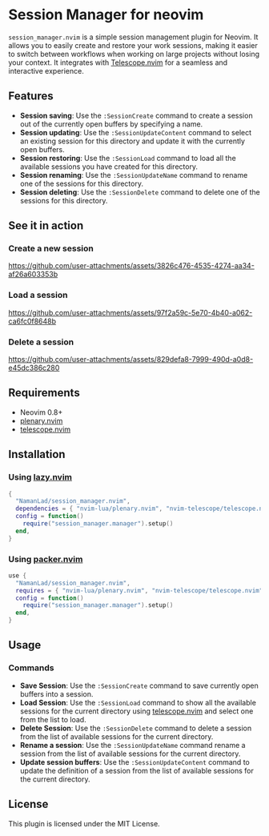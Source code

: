 # Session Manager for neovim

`session_manager.nvim` is a simple session management plugin for Neovim. It allows you to
easily create and restore your work sessions, making it easier to switch between workflows
when working on large projects without losing your context. It integrates with
[Telescope.nvim](https://github.com/nvim-telescope/telescope.nvim) for a seamless and interactive experience.

## Features

- **Session saving**: Use the `:SessionCreate` command to create a session out of the
  currently open buffers by specifying a name.
- **Session updating**: Use the `:SessionUpdateContent` command to select an existing
  session for this directory and update it with the currently open buffers.
- **Session restoring**: Use the `:SessionLoad` command to load all the available sessions
  you have created for this directory.
- **Session renaming**: Use the `:SessionUpdateName` command to rename one of the sessions
  for this directory.
- **Session deleting**: Use the `:SessionDelete` command to delete one of the sessions for
  this directory.

## See it in action

### Create a new session
https://github.com/user-attachments/assets/3826c476-4535-4274-aa34-af26a603353b

### Load a session
https://github.com/user-attachments/assets/97f2a59c-5e70-4b40-a062-ca6fc0f8648b

### Delete a session
https://github.com/user-attachments/assets/829defa8-7999-490d-a0d8-e45dc386c280

## Requirements

- Neovim 0.8+
- [plenary.nvim](https://github.com/nvim-lua/plenary.nvim)
- [telescope.nvim](https://github.com/nvim-telescope/telescope.nvim)

## Installation

### Using [lazy.nvim](https://github.com/folke/lazy.nvim)

```lua
{
  "NamanLad/session_manager.nvim",
  dependencies = { "nvim-lua/plenary.nvim", "nvim-telescope/telescope.nvim" },
  config = function()
    require("session_manager.manager").setup()
  end,
}
```

### Using [packer.nvim](https://github.com/wbthomason/packer.nvim)

```lua
use {
  "NamanLad/session_manager.nvim",
  requires = { "nvim-lua/plenary.nvim", "nvim-telescope/telescope.nvim" },
  config = function()
    require("session_manager.manager").setup()
  end,
}
```

## Usage

### Commands

- **Save Session**: Use the `:SessionCreate` command to save currently open buffers into a session.
- **Load Session**: Use the `:SessionLoad` command to show all the available sessions for the current directory using [telescope.nvim](https://github.com/nvim-telescope/telescope.nvim) and select one from the list to load.
- **Delete Session**: Use the `:SessionDelete` command to delete a session from the list of available sessions for the current directory.
- **Rename a session**: Use the `:SessionUpdateName` command rename a session from the list of available sessions for the current directory.
- **Update session buffers**: Use the `:SessionUpdateContent` command to update the definition of a session from the list of available sessions for the current directory.

## License

This plugin is licensed under the MIT License.
